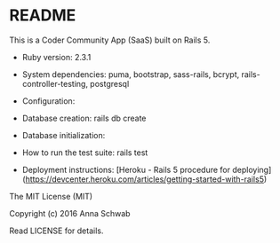 # README

This is a Coder Community App (SaaS) built on Rails 5.

* Ruby version: 2.3.1

* System dependencies: puma, bootstrap, sass-rails, bcrypt, rails-controller-testing, postgresql

* Configuration:

* Database creation: rails db create

* Database initialization:

* How to run the test suite: rails test

* Deployment instructions: [Heroku - Rails 5 procedure for deploying] (https://devcenter.heroku.com/articles/getting-started-with-rails5)

The MIT License (MIT)

Copyright (c) 2016 Anna Schwab

Read LICENSE for details.
